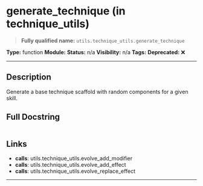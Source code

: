 # generate_technique (in technique_utils)
> **Fully qualified name:** `utils.technique_utils.generate_technique`

**Type:** function
**Module:** 
**Status:** n/a
**Visibility:** n/a
**Tags:** 
**Deprecated:** ❌

---

## Description
Generate a base technique scaffold with random components for a given skill.

## Full Docstring
```

```

## Links
- **calls**: utils.technique_utils.evolve_add_modifier
- **calls**: utils.technique_utils.evolve_add_effect
- **calls**: utils.technique_utils.evolve_replace_effect


---
